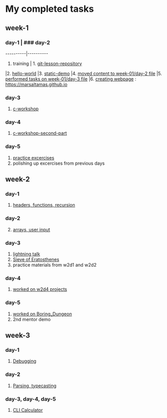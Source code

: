 # My completed tasks

## week-1

### day-1 | ### day-2
----------|----------
1. training | 1. [git-lesson-repository](https://github.com/marsaltamas/git-lesson-repository)




 |2. [hello-world](https://github.com/marsaltamas/hello-world)
 |3. [static-demo](https://github.com/marsaltamas/static-demo)
 |4. [moved content to week-01/day-2 file](https://github.com/greenfox-academy/marsaltamas/tree/master/week-01/day-2)
 |5. [performed tasks on week-01/day-3 file](https://github.com/greenfox-academy/marsaltamas/tree/master/week-01/day-3)
 |6. [creating webpage](https://github.com/marsaltamas/marsaltamas.github.io) : https://marsaltamas.github.io

### day-3

1. [c-workshop](https://github.com/greenfox-academy/marsaltamas/tree/master/week-01/day-3/c-workshop)

### day-4

1. [c-workshop-second-part](https://github.com/greenfox-academy/marsaltamas/tree/master/week-01/day-4/c-workshop-2)

### day-5

1. [practice excercises](https://github.com/greenfox-academy/marsaltamas/tree/master/week-01/day-5)
2. polishing up excercises from previous days


## week-2

### day-1

1. [headers, functions, recursion](https://github.com/greenfox-academy/marsaltamas/tree/master/week-02/day-1)

### day-2

2. [arrays, user input](https://github.com/greenfox-academy/marsaltamas/tree/master/week-02/day-2)

### day-3

1. [lightning talk](https://github.com/greenfox-academy/marsaltamas/tree/master/week-02/day-3)
2. [Sieve of Eratosthenes](https://github.com/greenfox-academy/marsaltamas/tree/master/week-02/day-3/Sieve%20of%20Eratosthenes)
3. practice materials from w2d1 and w2d2

### day-4

1. [worked on w2d4 projects](https://github.com/greenfox-academy/marsaltamas/tree/master/week-02/day-4)

### day-5

1. [worked on Boring_Dungeon](https://github.com/greenfox-academy/marsaltamas/tree/master/week-02/day-5/Boring_Dungeon)
2. 2nd mentor demo

## week-3

### day-1

1. [Debugging](https://github.com/greenfox-academy/marsaltamas/tree/master/week-03/day-1)


### day-2

1. [Parsing, typecasting](https://github.com/greenfox-academy/marsaltamas/tree/master/week-03/day-2)

### day-3, day-4, day-5

1. [CLI Calculator](https://github.com/greenfox-academy/marsaltamas/tree/master/week-03/CLI_Calculator)
